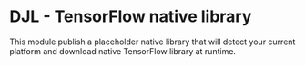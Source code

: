 # DJL - TensorFlow native library

This module publish a placeholder native library that will detect your current platform
and download native TensorFlow library at runtime.
